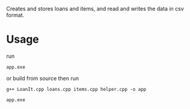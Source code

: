 Creates and stores loans and items, and read and writes the data in csv format.

# Usage
run 

`app.exe`

or build from source then run 

`g++ LoanIt.cpp loans.cpp items.cpp helper.cpp -o app`

`app.exe`




